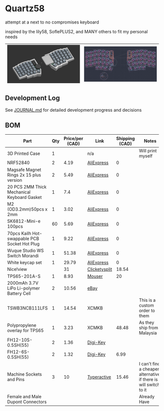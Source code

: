 # Quartz58

attempt at a next to no compromises keyboard

inspired by the lily58, SoflePLUS2, and MANY others to fit my personal needs

| ![CAD](IMGS/cad20250801.png) | ![pcb](IMGS/pcb20250801.png) |
| :--------------------------: | :--------------------------: |

## Development Log

See [JOURNAL.md](JOURNAL.md) for detailed development progress and decisions

## BOM

| Part                                          | Qty | Price/per (CAD) | Link                                                                                                                                                                                                                                                                                                                                                                                | Shipping (CAD) | Notes                                                               |
| --------------------------------------------- | --- | --------------- | ----------------------------------------------------------------------------------------------------------------------------------------------------------------------------------------------------------------------------------------------------------------------------------------------------------------------------------------------------------------------------------- | -------------- | ------------------------------------------------------------------- |
| 3D Printed Case                               | 1   |                 | n/a                                                                                                                                                                                                                                                                                                                                                                                 |                | Will print myself                                                   |
| NRF52840                                      | 2   | 4.19            | [AliExpress](https://www.aliexpress.com/item/1005006271779544.html)                                                                                                                                                                                                                                                                                                                 | 0              |                                                                     |
| Magsafe Magnet Rings 2x 15 plus version       | 2   | 5.49            | [AliExpress](https://www.aliexpress.com/item/1005006981590979.html)                                                                                                                                                                                                                                                                                                                 | 0              |                                                                     |
| 20 PCS 2MM Thick Mechanical Keyboard Gasket   | 1   | 7.4             | [AliExpress](https://www.aliexpress.com/item/1005004800667967.html)                                                                                                                                                                                                                                                                                                                 | 0              |                                                                     |
| M2 (OD3.2mm)50pcs x 2mm                       | 1   | 3.02            | [AliExpress](https://www.aliexpress.com/item/1005005220632314.html)                                                                                                                                                                                                                                                                                                                 | 0              |                                                                     |
| SK6812-Mini-e 100pcs                          | 60  | 5.69            | [AliExpress](https://www.aliexpress.com/item/1005007863635868.html)                                                                                                                                                                                                                                                                                                                 | 0              |                                                                     |
| 70pcs Kailh Hot-swappable PCB Socket Hot Plug | 1   | 9.22            | [AliExpress](https://www.aliexpress.com/item/1005007232040760.html)                                                                                                                                                                                                                                                                                                                 | 0              |                                                                     |
| Wuque Studio WS Switch Morandi                | 1   | 51.38           | [AliExpress](https://www.aliexpress.com/item/1005006856018973.html?algo_exp_id=7a004831-5b55-4bc5-8157-6f7e24144c7f-8&pdp_ext_f=%7B%22order%22%3A%22174%22%2C%22eval%22%3A%221%22%7D&pdp_npi=4%40dis!CAD!51.38!51.38!!!261.34!261.34!%402101ef5e17540155164282071e8086!12000038527534068!sea!CA!2614882474!X&curPageLogUid=DSRWiZJnTAN4&utparam-url=scene%3Asearch%7Cquery_from%3A) | 0              |                                                                     |
| White keycap set                              | 1   | 29.79           | [AliExpress](https://www.aliexpress.com/item/1005004452360229.html)                                                                                                                                                                                                                                                                                                                 | 0              |                                                                     |
| Nice!view                                     |     | 31              | [Clicketysplit](https://clicketysplit.ca/products/nice-view)                                                                                                                                                                                                                                                                                                                        | 18.54          |                                                                     |
| TPS65-201A-S                                  | 1   | 8.93            | [Mouser](https://www.mouser.ca/ProductDetail/Azoteq/TPS65-201A-S?qs=pfd5qewlna5Lh8O0E8DcUQ%3D%3D)                                                                                                                                                                                                                                                                                   | 20             |                                                                     |
| 2000mAh 3.7V LiPo Li-polymer Battery Cell     | 2   | 10.56           | [eBay](https://www.ebay.ca/itm/123069203020)                                                                                                                                                                                                                                                                                                                                        |                |                                                                     |
| TSWB3NCB111LFS                                | 1   | 14.54           | XCMKB                                                                                                                                                                                                                                                                                                                                                                               |                | This is a custom order to them                                      |
| Polypropylene overlay for TPS65               | 1   | 3.23            | XCMKB                                                                                                                                                                                                                                                                                                                                                                               | 48.48          | As they ship from Malaysia                                          |
| FH12-10S-0.5SH(55)                            | 2   | 1.36            | [Digi-Key](https://www.digikey.com/en/products/detail/hirose-electric-co-ltd/FH12-10S-0-5SH-55/1110314)                                                                                                                                                                                                                                                                             |                |                                                                     |
| FH12-6S-0.5SH(55)                             | 2   | 1.32            | [Digi-Key](https://www.digikey.com/en/products/detail/hirose-electric-co-ltd/FH12-6S-0-5SH-55/1089415)                                                                                                                                                                                                                                                                              | 6.99           |                                                                     |
| Machine Sockets and Pins                      | 3   | 10              | [Typeractive](https://typeractive.xyz/products/machine-sockets-and-pins?variant=45741664469223)                                                                                                                                                                                                                                                                                     | 15.46          | I can't find a cheaper alternative, if there is I will switch to it |
| Female and Male Dupont Connectors             |     |                 |                                                                                                                                                                                                                                                                                                                                                                                     |                | Already Have                                                        |
